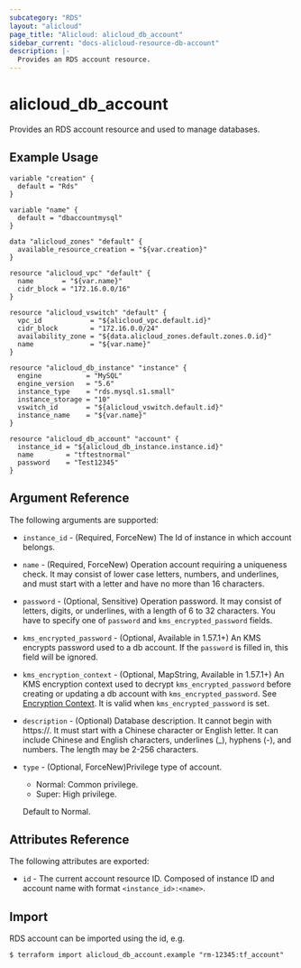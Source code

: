 ```yaml
---
subcategory: "RDS"
layout: "alicloud"
page_title: "Alicloud: alicloud_db_account"
sidebar_current: "docs-alicloud-resource-db-account"
description: |-
  Provides an RDS account resource.
---
```


# alicloud\_db\_account

Provides an RDS account resource and used to manage databases.

## Example Usage

```
variable "creation" {
  default = "Rds"
}

variable "name" {
  default = "dbaccountmysql"
}

data "alicloud_zones" "default" {
  available_resource_creation = "${var.creation}"
}

resource "alicloud_vpc" "default" {
  name       = "${var.name}"
  cidr_block = "172.16.0.0/16"
}

resource "alicloud_vswitch" "default" {
  vpc_id            = "${alicloud_vpc.default.id}"
  cidr_block        = "172.16.0.0/24"
  availability_zone = "${data.alicloud_zones.default.zones.0.id}"
  name              = "${var.name}"
}

resource "alicloud_db_instance" "instance" {
  engine           = "MySQL"
  engine_version   = "5.6"
  instance_type    = "rds.mysql.s1.small"
  instance_storage = "10"
  vswitch_id       = "${alicloud_vswitch.default.id}"
  instance_name    = "${var.name}"
}

resource "alicloud_db_account" "account" {
  instance_id = "${alicloud_db_instance.instance.id}"
  name        = "tftestnormal"
  password    = "Test12345"
}
```

## Argument Reference

The following arguments are supported:

* `instance_id` - (Required, ForceNew) The Id of instance in which account belongs.
* `name` - (Required, ForceNew) Operation account requiring a uniqueness check. It may consist of lower case letters, numbers, and underlines, and must start with a letter and have no more than 16 characters.
* `password` - (Optional, Sensitive) Operation password. It may consist of letters, digits, or underlines, with a length of 6 to 32 characters. You have to specify one of `password` and `kms_encrypted_password` fields.
* `kms_encrypted_password` - (Optional, Available in 1.57.1+) An KMS encrypts password used to a db account. If the `password` is filled in, this field will be ignored.
* `kms_encryption_context` - (Optional, MapString, Available in 1.57.1+) An KMS encryption context used to decrypt `kms_encrypted_password` before creating or updating a db account with `kms_encrypted_password`. See [Encryption Context](https://www.alibabacloud.com/help/doc-detail/42975.htm). It is valid when `kms_encrypted_password` is set.
* `description` - (Optional) Database description. It cannot begin with https://. It must start with a Chinese character or English letter. It can include Chinese and English characters, underlines (_), hyphens (-), and numbers. The length may be 2-256 characters.
* `type` - (Optional, ForceNew)Privilege type of account.
    - Normal: Common privilege.
    - Super: High privilege.
    
    Default to Normal.

## Attributes Reference

The following attributes are exported:

* `id` - The current account resource ID. Composed of instance ID and account name with format `<instance_id>:<name>`.

## Import

RDS account can be imported using the id, e.g.

```
$ terraform import alicloud_db_account.example "rm-12345:tf_account"
```
